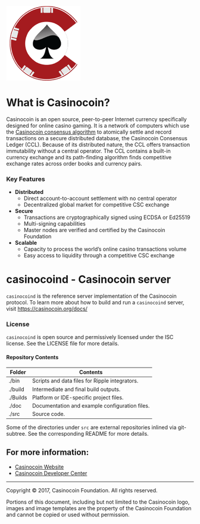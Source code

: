 ![Casinocoin](/images/casinocoin.png)

# What is Casinocoin?
Casinocoin is an open source, peer-to-peer Internet currency specifically designed for online casino gaming. It is a network of computers which use the [Casinocoin consensus algorithm](https://www.youtube.com/watch?v=pj1QVb1vlC0) to atomically settle and record
transactions on a secure distributed database, the Casinocoin Consensus Ledger (CCL).
Because of its distributed nature, the CCL offers transaction immutability
without a central operator. The CCL contains a built-in currency exchange and its
path-finding algorithm finds competitive exchange rates across order books and currency pairs.

### Key Features
- **Distributed**
  - Direct account-to-account settlement with no central operator
  - Decentralized global market for competitive CSC exchange
- **Secure**
  - Transactions are cryptographically signed using ECDSA or Ed25519
  - Multi-signing capabilities
  - Master nodes are verified and certified by the Casinocoin Foundation
- **Scalable**
  - Capacity to process the world’s online casino transactions volume
  - Easy access to liquidity through a competitive CSC exchange

# casinocoind - Casinocoin server
`casinocoind` is the reference server implementation of the Casinocoin
protocol. To learn more about how to build and run a `casinocoind`
server, visit https://casinocoin.org/docs/

### License
`casinocoind` is open source and permissively licensed under the
ISC license. See the LICENSE file for more details.

#### Repository Contents

| Folder  | Contents |
|---------|----------|
| ./bin   | Scripts and data files for Ripple integrators. |
| ./build | Intermediate and final build outputs.          |
| ./Builds| Platform or IDE-specific project files.        |
| ./doc   | Documentation and example configuration files. |
| ./src   | Source code.                                   |

Some of the directories under `src` are external repositories inlined via
git-subtree. See the corresponding README for more details.

## For more information:

* [Casinocoin Website](http://www.casinocoin.org)
* [Casinocoin Developer Center](http://dev.casinocoin.org)

- - -

Copyright © 2017, Casinocoin Foundation. All rights reserved.

Portions of this document, including but not limited to the Casinocoin logo,
images and image templates are the property of the Casinocoin Foundation
and cannot be copied or used without permission.
